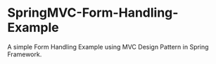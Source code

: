 SpringMVC-Form-Handling-Example
===============================

A simple Form Handling Example using MVC Design Pattern in Spring Framework.
